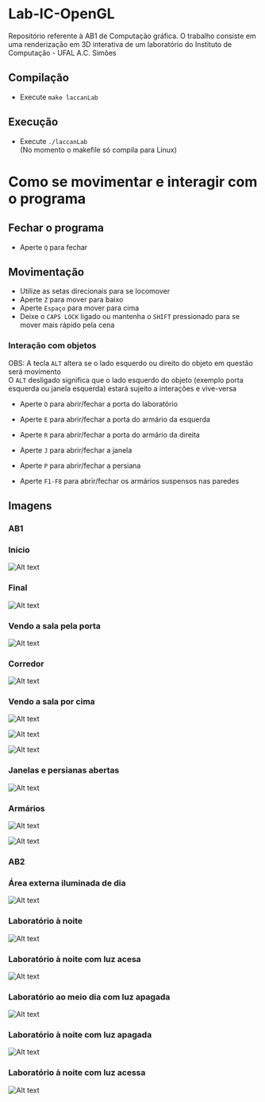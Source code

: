 # Lab-IC-OpenGL
Repositório referente à AB1 de Computação gráfica. O trabalho consiste em uma renderização em 3D interativa de um laboratório do Instituto de Computação - UFAL A.C. Simões

## Compilação
* Execute ```make laccanLab```

## Execução
* Execute ```./laccanLab```  
(No momento o makefile só compila para Linux)

# Como se movimentar e interagir com o programa

## Fechar o programa
* Aperte ```Q``` para fechar

## Movimentação
* Utilize as setas direcionais para se locomover
* Aperte ```Z``` para mover para baixo
* Aperte ```Espaço``` para mover para cima
* Deixe o ```CAPS LOCK``` ligado ou mantenha o ```SHIFT``` pressionado para se mover mais rápido pela cena

### Interação com objetos
OBS: A tecla ```ALT``` altera se o lado esquerdo ou direito do objeto em questão será movimento  
O ```ALT``` desligado significa que o lado esquerdo do objeto (exemplo porta esquerda ou janela esquerda) estará sujeito a interações e vive-versa  

* Aperte ```O``` para abrir/fechar a porta do laboratório
* Aperte ```E``` para abrir/fechar a porta do armário da esquerda
* Aperte ```R``` para abrir/fechar a porta do armário da direita
* Aperte ```J``` para abrir/fechar a janela
* Aperte ```P``` para abrir/fechar a persiana

* Aperte ```F1-F8``` para abrir/fechar os armários suspensos nas paredes

## Imagens

### AB1

### Inicio

![Alt text](imgs/AB1/Inicio.png "Início")

### Final

![Alt text](imgs/AB1/Final.png "Final")

### Vendo a sala pela porta

![Alt text](imgs/AB1/Porta%20Aberta.png "Porta aberta")

### Corredor

![Alt text](imgs/AB1/Corredor.png "Corredor")

### Vendo a sala por cima

![Alt text](imgs/AB1/Cima.png "Visão por cima 1")

![Alt text](imgs/AB1/Cima2.png "Visão por cima 3")

![Alt text](imgs/AB1/Cima%20Inverso.png "Visão por cima 3")

### Janelas e persianas abertas

![Alt text](imgs/AB1/Janelas%20e%20persianas.png "Janelas e Persianas")

### Armários

![Alt text](imgs/AB1/Armarios.png "Armários 1")

![Alt text](imgs/AB1/Armarios2.png "Armários 2")

### AB2

### Área externa iluminada de dia

![Alt text](imgs/AB2/Sol.jpeg "Iluminação diária - parte externa")

### Laboratório à noite

![Alt text](imgs/AB2/Luz%20noturna.jpeg "Iluminação do laboratório no horário noturno")

### Laboratório à noite com luz acesa

![Alt text](imgs/AB2/Luz%20acesa%20noite.jpeg "Iluminação ddo laboratório ao meio dia com luz apagada")

### Laboratório ao meio dia com luz apagada

![Alt text](imgs/AB2/Luz%20Meio%20dia.jpeg "Iluminação do laboratório ao meio dia com a luz apagada")

### Laboratório à noite com luz apagada

![Alt text](imgs/AB2/Luz%20apagada.jpeg "Iluminação ddo laboratório à noite com luz apagada")

### Laboratório à noite com luz acessa

![Alt text](imgs/AB2/Luz%20Acesa.jpeg "Iluminação ddo laboratório à com luz acessa")